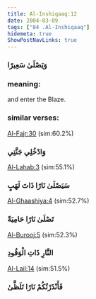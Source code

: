 ```yaml
---
title: Al-Inshiqaaq:12
date: 2004-03-09
tags: ["84 .Al-Inshiqaaq"]
hidemeta: true 
ShowPostNavLinks: true 
---
```

### وَيَصْلَىٰ سَعِيرًا
### meaning: 
and enter the Blaze.
### similar verses: 

[Al-Fajr:30](/89/30) (sim:60.2%)

### وَادْخُلِي جَنَّتِي

[Al-Lahab:3](/111/3) (sim:55.1%)

### سَيَصْلَىٰ نَارًا ذَاتَ لَهَبٍ

[Al-Ghaashiya:4](/88/4) (sim:52.7%)

### تَصْلَىٰ نَارًا حَامِيَةً

[Al-Burooj:5](/85/5) (sim:52.3%)

### النَّارِ ذَاتِ الْوَقُودِ

[Al-Lail:14](/92/14) (sim:51.5%)

### فَأَنْذَرْتُكُمْ نَارًا تَلَظَّىٰ
